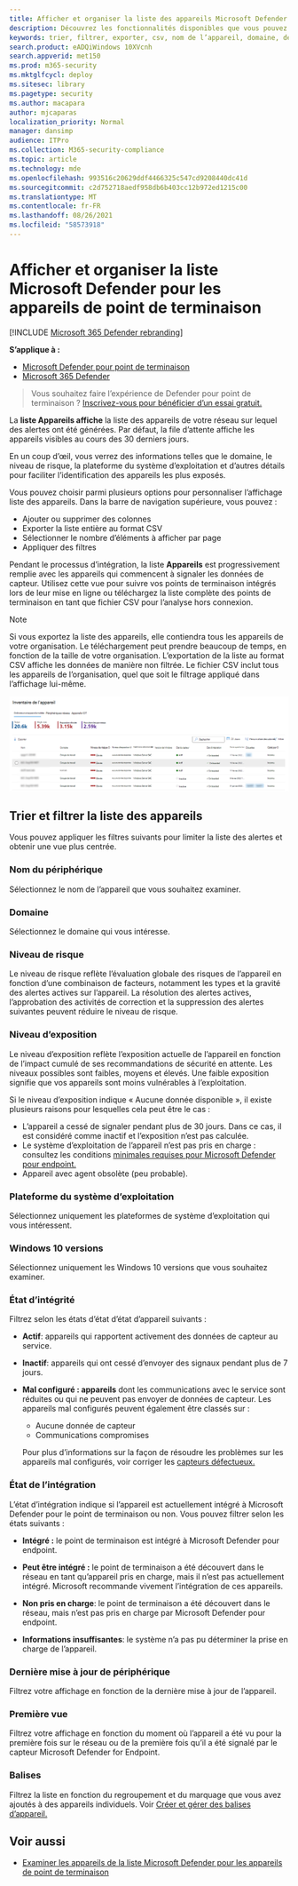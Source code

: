 ```yaml
---
title: Afficher et organiser la liste des appareils Microsoft Defender pour les points de terminaison
description: Découvrez les fonctionnalités disponibles que vous pouvez utiliser dans la liste Appareils, telles que le tri, le filtrage et l’exportation de la liste pour améliorer les investigations.
keywords: trier, filtrer, exporter, csv, nom de l’appareil, domaine, dernière vue, IP interne, état d’état, alertes actives, détections de programmes malveillants actifs, catégorie de menace, passer en revue les alertes, réseau, connexion, programme malveillant, type, programme malveillant, programme malveillant, ransomware, attaque, menace, programme malveillant général, logiciel indésirable
search.product: eADQiWindows 10XVcnh
search.appverid: met150
ms.prod: m365-security
ms.mktglfcycl: deploy
ms.sitesec: library
ms.pagetype: security
ms.author: macapara
author: mjcaparas
localization_priority: Normal
manager: dansimp
audience: ITPro
ms.collection: M365-security-compliance
ms.topic: article
ms.technology: mde
ms.openlocfilehash: 993516c20629ddf4466325c547cd9208440dc41d
ms.sourcegitcommit: c2d752718aedf958db6b403cc12b972ed1215c00
ms.translationtype: MT
ms.contentlocale: fr-FR
ms.lasthandoff: 08/26/2021
ms.locfileid: "58573918"
---
```

# <a name="view-and-organize-the-microsoft-defender-for-endpoint-devices-list"></a>Afficher et organiser la liste Microsoft Defender pour les appareils de point de terminaison

[!INCLUDE [Microsoft 365 Defender rebranding](../../includes/microsoft-defender.md)]


**S’applique à :**
- [Microsoft Defender pour point de terminaison](https://go.microsoft.com/fwlink/p/?linkid=2154037)
- [Microsoft 365 Defender](https://go.microsoft.com/fwlink/?linkid=2118804)

> Vous souhaitez faire l’expérience de Defender pour point de terminaison ? [Inscrivez-vous pour bénéficier d’un essai gratuit.](https://signup.microsoft.com/create-account/signup?products=7f379fee-c4f9-4278-b0a1-e4c8c2fcdf7e&ru=https://aka.ms/MDEp2OpenTrial?ocid=docs-wdatp-machinesview-abovefoldlink)

La **liste Appareils affiche** la liste des appareils de votre réseau sur lequel des alertes ont été générées. Par défaut, la file d’attente affiche les appareils visibles au cours des 30 derniers jours.  

En un coup d’œil, vous verrez des informations telles que le domaine, le niveau de risque, la plateforme du système d’exploitation et d’autres détails pour faciliter l’identification des appareils les plus exposés.

Vous pouvez choisir parmi plusieurs options pour personnaliser l’affichage liste des appareils. Dans la barre de navigation supérieure, vous pouvez :

- Ajouter ou supprimer des colonnes
- Exporter la liste entière au format CSV
- Sélectionner le nombre d’éléments à afficher par page
- Appliquer des filtres

Pendant le processus d’intégration, la liste **Appareils** est progressivement remplie avec les appareils qui commencent à signaler les données de capteur. Utilisez cette vue pour suivre vos points de terminaison intégrés lors de leur mise en ligne ou téléchargez la liste complète des points de terminaison en tant que fichier CSV pour l’analyse hors connexion.

>[!NOTE]
> Si vous exportez la liste des appareils, elle contiendra tous les appareils de votre organisation. Le téléchargement peut prendre beaucoup de temps, en fonction de la taille de votre organisation. L’exportation de la liste au format CSV affiche les données de manière non filtrée. Le fichier CSV inclut tous les appareils de l’organisation, quel que soit le filtrage appliqué dans l’affichage lui-même.

![Image de la liste des appareils avec liste d’appareils.](images/device-inventory.png)

## <a name="sort-and-filter-the-device-list"></a>Trier et filtrer la liste des appareils

Vous pouvez appliquer les filtres suivants pour limiter la liste des alertes et obtenir une vue plus centrée.

### <a name="device-name"></a>Nom du périphérique

Sélectionnez le nom de l’appareil que vous souhaitez examiner.

### <a name="domain"></a>Domaine

Sélectionnez le domaine qui vous intéresse.

### <a name="risk-level"></a>Niveau de risque

Le niveau de risque reflète l’évaluation globale des risques de l’appareil en fonction d’une combinaison de facteurs, notamment les types et la gravité des alertes actives sur l’appareil. La résolution des alertes actives, l’approbation des activités de correction et la suppression des alertes suivantes peuvent réduire le niveau de risque.

### <a name="exposure-level"></a>Niveau d’exposition

Le niveau d’exposition reflète l’exposition actuelle de l’appareil en fonction de l’impact cumulé de ses recommandations de sécurité en attente. Les niveaux possibles sont faibles, moyens et élevés. Une faible exposition signifie que vos appareils sont moins vulnérables à l’exploitation.

Si le niveau d’exposition indique « Aucune donnée disponible », il existe plusieurs raisons pour lesquelles cela peut être le cas :

- L’appareil a cessé de signaler pendant plus de 30 jours. Dans ce cas, il est considéré comme inactif et l’exposition n’est pas calculée.
- Le système d’exploitation de l’appareil n’est pas pris en charge : consultez les conditions [minimales requises pour Microsoft Defender pour endpoint.](minimum-requirements.md)
- Appareil avec agent obsolète (peu probable).

### <a name="os-platform"></a>Plateforme du système d’exploitation

Sélectionnez uniquement les plateformes de système d’exploitation qui vous intéressent.

### <a name="windows-10-versions"></a>Windows 10 versions

Sélectionnez uniquement les Windows 10 versions que vous souhaitez examiner.

### <a name="health-state"></a>État d’intégrité

Filtrez selon les états d’état d’état d’appareil suivants :

- **Actif**: appareils qui rapportent activement des données de capteur au service.
- **Inactif**: appareils qui ont cessé d’envoyer des signaux pendant plus de 7 jours.
- **Mal configuré : appareils** dont les communications avec le service sont réduites ou qui ne peuvent pas envoyer de données de capteur. Les appareils mal configurés peuvent également être classés sur :
  - Aucune donnée de capteur
  - Communications compromises

  Pour plus d’informations sur la façon de résoudre les problèmes sur les appareils mal configurés, voir corriger les [capteurs défectueux.](fix-unhealthy-sensors.md)

### <a name="onboarding-status"></a>État de l’intégration

L’état d’intégration indique si l’appareil est actuellement intégré à Microsoft Defender pour le point de terminaison ou non. Vous pouvez filtrer selon les états suivants :

- **Intégré :** le point de terminaison est intégré à Microsoft Defender pour endpoint.

- **Peut être intégré :** le point de terminaison a été découvert dans le réseau en tant qu’appareil pris en charge, mais il n’est pas actuellement intégré. Microsoft recommande vivement l’intégration de ces appareils.

- **Non pris en charge**: le point de terminaison a été découvert dans le réseau, mais n’est pas pris en charge par Microsoft Defender pour endpoint.

- **Informations insuffisantes**: le système n’a pas pu déterminer la prise en charge de l’appareil.

### <a name="last-device-update"></a>Dernière mise à jour de périphérique

Filtrez votre affichage en fonction de la dernière mise à jour de l’appareil.

### <a name="first-seen"></a>Première vue

Filtrez votre affichage en fonction du moment où l’appareil a été vu pour la première fois sur le réseau ou de la première fois qu’il a été signalé par le capteur Microsoft Defender for Endpoint.

### <a name="tags"></a>Balises

Filtrez la liste en fonction du regroupement et du marquage que vous avez ajoutés à des appareils individuels. Voir [Créer et gérer des balises d’appareil.](machine-tags.md)

## <a name="related-topics"></a>Voir aussi

- [Examiner les appareils de la liste Microsoft Defender pour les appareils de point de terminaison](investigate-machines.md)
